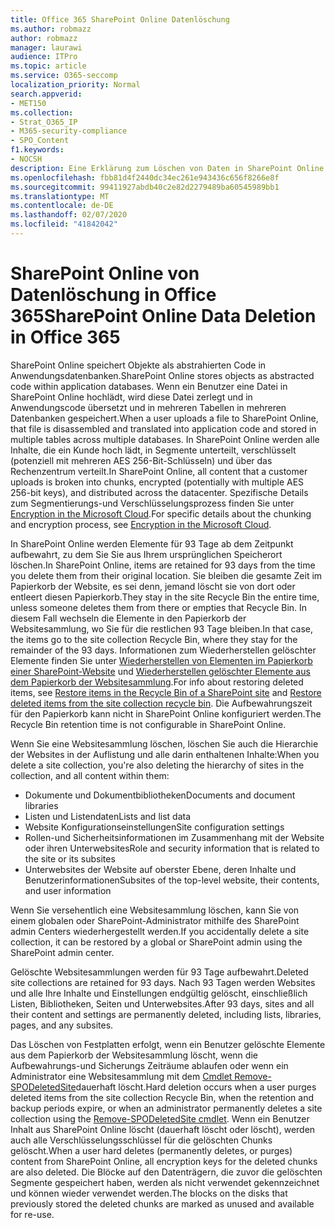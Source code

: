 ```yaml
---
title: Office 365 SharePoint Online Datenlöschung
ms.author: robmazz
author: robmazz
manager: laurawi
audience: ITPro
ms.topic: article
ms.service: O365-seccomp
localization_priority: Normal
search.appverid:
- MET150
ms.collection:
- Strat_O365_IP
- M365-security-compliance
- SPO_Content
f1.keywords:
- NOCSH
description: Eine Erklärung zum Löschen von Daten in SharePoint Online.
ms.openlocfilehash: fbb81d4f2440dc34ec261e943436c656f8266e8f
ms.sourcegitcommit: 99411927abdb40c2e82d2279489ba60545989bb1
ms.translationtype: MT
ms.contentlocale: de-DE
ms.lasthandoff: 02/07/2020
ms.locfileid: "41842042"
---
```

# <a name="sharepoint-online-data-deletion-in-office-365"></a><span data-ttu-id="60035-103">SharePoint Online von Datenlöschung in Office 365</span><span class="sxs-lookup"><span data-stu-id="60035-103">SharePoint Online Data Deletion in Office 365</span></span>

<span data-ttu-id="60035-104">SharePoint Online speichert Objekte als abstrahierten Code in Anwendungsdatenbanken.</span><span class="sxs-lookup"><span data-stu-id="60035-104">SharePoint Online stores objects as abstracted code within application databases.</span></span> <span data-ttu-id="60035-105">Wenn ein Benutzer eine Datei in SharePoint Online hochlädt, wird diese Datei zerlegt und in Anwendungscode übersetzt und in mehreren Tabellen in mehreren Datenbanken gespeichert.</span><span class="sxs-lookup"><span data-stu-id="60035-105">When a user uploads a file to SharePoint Online, that file is disassembled and translated into application code and stored in multiple tables across multiple databases.</span></span> <span data-ttu-id="60035-106">In SharePoint Online werden alle Inhalte, die ein Kunde hoch lädt, in Segmente unterteilt, verschlüsselt (potenziell mit mehreren AES 256-Bit-Schlüsseln) und über das Rechenzentrum verteilt.</span><span class="sxs-lookup"><span data-stu-id="60035-106">In SharePoint Online, all content that a customer uploads is broken into chunks, encrypted (potentially with multiple AES 256-bit keys), and distributed across the datacenter.</span></span> <span data-ttu-id="60035-107">Spezifische Details zum Segmentierungs-und Verschlüsselungsprozess finden Sie unter [Encryption in the Microsoft Cloud](https://docs.microsoft.com/microsoft-365/compliance/office-365-encryption-in-the-microsoft-cloud-overview).</span><span class="sxs-lookup"><span data-stu-id="60035-107">For specific details about the chunking and encryption process, see [Encryption in the Microsoft Cloud](https://docs.microsoft.com/microsoft-365/compliance/office-365-encryption-in-the-microsoft-cloud-overview).</span></span> 

<span data-ttu-id="60035-108">In SharePoint Online werden Elemente für 93 Tage ab dem Zeitpunkt aufbewahrt, zu dem Sie Sie aus Ihrem ursprünglichen Speicherort löschen.</span><span class="sxs-lookup"><span data-stu-id="60035-108">In SharePoint Online, items are retained for 93 days from the time you delete them from their original location.</span></span> <span data-ttu-id="60035-109">Sie bleiben die gesamte Zeit im Papierkorb der Website, es sei denn, jemand löscht sie von dort oder entleert diesen Papierkorb.</span><span class="sxs-lookup"><span data-stu-id="60035-109">They stay in the site Recycle Bin the entire time, unless someone deletes them from there or empties that Recycle Bin.</span></span> <span data-ttu-id="60035-110">In diesem Fall wechseln die Elemente in den Papierkorb der Websitesammlung, wo Sie für die restlichen 93 Tage bleiben.</span><span class="sxs-lookup"><span data-stu-id="60035-110">In that case, the items go to the site collection Recycle Bin, where they stay for the remainder of the 93 days.</span></span> <span data-ttu-id="60035-111">Informationen zum Wiederherstellen gelöschter Elemente finden Sie unter [Wiederherstellen von Elementen im Papierkorb einer SharePoint-Website](https://support.office.com/article/6df466b6-55f2-4898-8d6e-c0dff851a0be#ID0EAADAAA=Online
) und [Wiederherstellen gelöschter Elemente aus dem Papierkorb der Websitesammlung](https://support.office.com/article/5fa924ee-16d7-487b-9a0a-021b9062d14b).</span><span class="sxs-lookup"><span data-stu-id="60035-111">For info about restoring deleted items, see [Restore items in the Recycle Bin of a SharePoint site](https://support.office.com/article/6df466b6-55f2-4898-8d6e-c0dff851a0be#ID0EAADAAA=Online
) and [Restore deleted items from the site collection recycle bin](https://support.office.com/article/5fa924ee-16d7-487b-9a0a-021b9062d14b).</span></span> <span data-ttu-id="60035-112">Die Aufbewahrungszeit für den Papierkorb kann nicht in SharePoint Online konfiguriert werden.</span><span class="sxs-lookup"><span data-stu-id="60035-112">The Recycle Bin retention time is not configurable in SharePoint Online.</span></span>

<span data-ttu-id="60035-113">Wenn Sie eine Websitesammlung löschen, löschen Sie auch die Hierarchie der Websites in der Auflistung und alle darin enthaltenen Inhalte:</span><span class="sxs-lookup"><span data-stu-id="60035-113">When you delete a site collection, you're also deleting the hierarchy of sites in the collection, and all content within them:</span></span>

- <span data-ttu-id="60035-114">Dokumente und Dokumentbibliotheken</span><span class="sxs-lookup"><span data-stu-id="60035-114">Documents and document libraries</span></span>
- <span data-ttu-id="60035-115">Listen und Listendaten</span><span class="sxs-lookup"><span data-stu-id="60035-115">Lists and list data</span></span>
- <span data-ttu-id="60035-116">Website Konfigurationseinstellungen</span><span class="sxs-lookup"><span data-stu-id="60035-116">Site configuration settings</span></span>
- <span data-ttu-id="60035-117">Rollen-und Sicherheitsinformationen im Zusammenhang mit der Website oder ihren Unterwebsites</span><span class="sxs-lookup"><span data-stu-id="60035-117">Role and security information that is related to the site or its subsites</span></span>
- <span data-ttu-id="60035-118">Unterwebsites der Website auf oberster Ebene, deren Inhalte und Benutzerinformationen</span><span class="sxs-lookup"><span data-stu-id="60035-118">Subsites of the top-level website, their contents, and user information</span></span>

<span data-ttu-id="60035-119">Wenn Sie versehentlich eine Websitesammlung löschen, kann Sie von einem globalen oder SharePoint-Administrator mithilfe des SharePoint admin Centers wiederhergestellt werden.</span><span class="sxs-lookup"><span data-stu-id="60035-119">If you accidentally delete a site collection, it can be restored by a global or SharePoint admin using the SharePoint admin center.</span></span>

<span data-ttu-id="60035-120">Gelöschte Websitesammlungen werden für 93 Tage aufbewahrt.</span><span class="sxs-lookup"><span data-stu-id="60035-120">Deleted site collections are retained for 93 days.</span></span> <span data-ttu-id="60035-121">Nach 93 Tagen werden Websites und alle Ihre Inhalte und Einstellungen endgültig gelöscht, einschließlich Listen, Bibliotheken, Seiten und Unterwebsites.</span><span class="sxs-lookup"><span data-stu-id="60035-121">After 93 days, sites and all their content and settings are permanently deleted, including lists, libraries, pages, and any subsites.</span></span>

<span data-ttu-id="60035-122">Das Löschen von Festplatten erfolgt, wenn ein Benutzer gelöschte Elemente aus dem Papierkorb der Websitesammlung löscht, wenn die Aufbewahrungs-und Sicherungs Zeiträume ablaufen oder wenn ein Administrator eine Websitesammlung mit dem [Cmdlet Remove-SPODeletedSite](/powershell/module/sharepoint-online/Remove-SPODeletedSite?view=sharepoint-ps)dauerhaft löscht.</span><span class="sxs-lookup"><span data-stu-id="60035-122">Hard deletion occurs when a user purges deleted items from the site collection Recycle Bin, when the retention and backup periods expire, or when an administrator permanently deletes a site collection using the [Remove-SPODeletedSite cmdlet](/powershell/module/sharepoint-online/Remove-SPODeletedSite?view=sharepoint-ps).</span></span> <span data-ttu-id="60035-123">Wenn ein Benutzer Inhalt aus SharePoint Online löscht (dauerhaft löscht oder löscht), werden auch alle Verschlüsselungsschlüssel für die gelöschten Chunks gelöscht.</span><span class="sxs-lookup"><span data-stu-id="60035-123">When a user hard deletes (permanently deletes, or purges) content from SharePoint Online, all encryption keys for the deleted chunks are also deleted.</span></span> <span data-ttu-id="60035-124">Die Blöcke auf den Datenträgern, die zuvor die gelöschten Segmente gespeichert haben, werden als nicht verwendet gekennzeichnet und können wieder verwendet werden.</span><span class="sxs-lookup"><span data-stu-id="60035-124">The blocks on the disks that previously stored the deleted chunks are marked as unused and available for re-use.</span></span>
